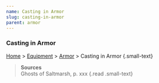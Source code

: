 ```yaml
---
name: Casting in Armor
slug: casting-in-armor
parent: armor
---
```

### Casting in Armor
[Home](dm-operations-center) > [Equipment](equipment) > [Armor](armor) > Casting in Armor {.small-text}

> **Sources** <br/>
> Ghosts of Saltmarsh, p. xxx
{.read .small-text}
